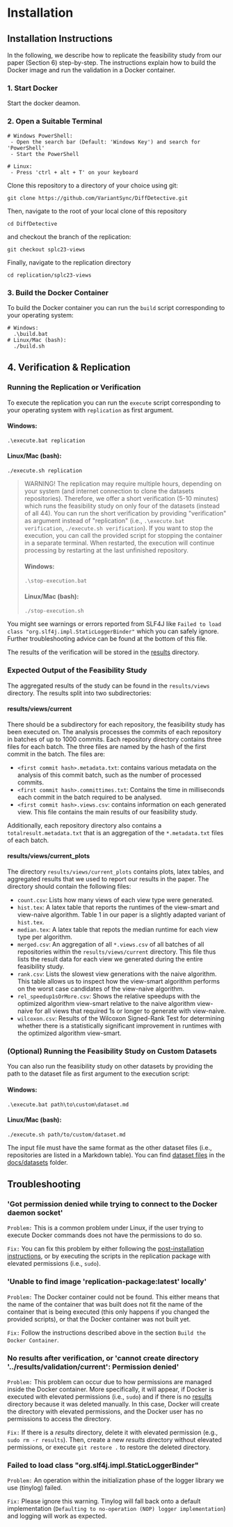 # Installation
## Installation Instructions
In the following, we describe how to replicate the feasibility study from our paper (Section 6) step-by-step.
The instructions explain how to build the Docker image and run the validation in a Docker container.

### 1. Start Docker

Start the docker deamon.

### 2. Open a Suitable Terminal
```
# Windows PowerShell:
 - Open the search bar (Default: 'Windows Key') and search for 'PowerShell'
 - Start the PowerShell
 
# Linux:
 - Press 'ctrl + alt + T' on your keyboard
```

Clone this repository to a directory of your choice using git:
```shell
git clone https://github.com/VariantSync/DiffDetective.git
```
Then, navigate to the root of your local clone of this repository
```shell
cd DiffDetective
```
and checkout the branch of the replication:
```shell
git checkout splc23-views
```
Finally, navigate to the replication directory
```shell
cd replication/splc23-views
```

### 3. Build the Docker Container
To build the Docker container you can run the `build` script corresponding to your operating system:
```
# Windows: 
  .\build.bat
# Linux/Mac (bash): 
  ./build.sh
```

## 4. Verification & Replication

### Running the Replication or Verification
To execute the replication you can run the `execute` script corresponding to your operating system with `replication` as first argument.

#### Windows:
`.\execute.bat replication`
#### Linux/Mac (bash):
`./execute.sh replication`

> WARNING!
> The replication may require multiple hours, depending on your system (and internet connection to clone the datasets repositories).
> Therefore, we offer a short verification (5-10 minutes) which runs the feasibility study on only four of the datasets (instead of all 44).
> You can run the short verification by providing "verification" as argument instead of "replication" (i.e., `.\execute.bat verification`,  `./execute.sh verification`).
> If you want to stop the execution, you can call the provided script for stopping the container in a separate terminal.
> When restarted, the execution will continue processing by restarting at the last unfinished repository.
> #### Windows:
> `.\stop-execution.bat`
> #### Linux/Mac (bash):
> `./stop-execution.sh`

You might see warnings or errors reported from SLF4J like `Failed to load class "org.slf4j.impl.StaticLoggerBinder"` which you can safely ignore.
Further troubleshooting advice can be found at the bottom of this file.

The results of the verification will be stored in the [results](results) directory.

### Expected Output of the Feasibility Study
The aggregated results of the study can be found in the `results/views` directory.
The results split into two subdirectories:

#### results/views/current

There should be a subdirectory for each repository, the feasibility study has been executed on.
The analysis processes the commits of each repository in batches of up to 1000 commits.
Each repository directory contains three files for each batch.
The three files are named by the hash of the first commit in the batch.
The files are:

- `<first commit hash>.metadata.txt`: contains various metadata on the analysis of this commit batch, such as the number of processed commits.
- `<first commit hash>.committimes.txt`: Contains the time in milliseconds each commit in the batch required to be analysed.
- `<first commit hash>.views.csv`: contains information on each generated view. This file contains the main results of our feasibility study.

Additionally, each repository directory also contains a `totalresult.metadata.txt` that is an aggregation of the `*.metadata.txt` files of each batch.

#### results/views/current_plots

The directory `results/views/current_plots` contains plots, latex tables, and aggregated results that we used to report
our results in the paper. The directory should contain the following files:
- `count.csv`: Lists how many views of each view type were generated.
- `hist.tex`: A latex table that reports the runtimes of the view-smart and view-naive algorithm. Table 1 in our paper is a slightly adapted variant of `hist.tex`.
- `median.tex`: A latex table that repots the median runtime for each view type per algorithm.
- `merged.csv`: An aggregation of all `*.views.csv` of all batches of all repositories within the `results/views/current` directory. This file thus lists the result data for each view we generated during the entire feasibility study.
- `rank.csv`: Lists the slowest view generations with the naive algorithm. This table allows us to inspect how the view-smart algorithm performs on the worst case candidates of the view-naive algorithm.
- `rel_speedup1sOrMore.csv`: Shows the relative speedups with the optimized algorithm view-smart relative to the naive algorithm view-naive for all views that required 1s or longer to generate with view-naive.
- `wilcoxon.csv`: Results of the Wilcoxon Signed-Rank Test for determining whether there is a statistically significant improvement in runtimes with the optimized algorithm view-smart.

### (Optional) Running the Feasibility Study on Custom Datasets
You can also run the feasibility study on other datasets by providing the path to the dataset file as first argument to the execution script:

#### Windows:
`.\execute.bat path\to\custom\dataset.md`
#### Linux/Mac (bash):
`./execute.sh path/to/custom/dataset.md`

The input file must have the same format as the other dataset files (i.e., repositories are listed in a Markdown table). You can find [dataset files](../../docs/datasets/all.md) in the [docs/datasets](../../docs/datasets) folder.

## Troubleshooting

### 'Got permission denied while trying to connect to the Docker daemon socket'
`Problem:` This is a common problem under Linux, if the user trying to execute Docker commands does not have the permissions to do so. 

`Fix:` You can fix this problem by either following the [post-installation instructions](https://docs.docker.com/engine/install/linux-postinstall/), or by executing the scripts in the replication package with elevated permissions (i.e., `sudo`).

### 'Unable to find image 'replication-package:latest' locally'
`Problem:` The Docker container could not be found. This either means that the name of the container that was built does not fit the name of the container that is being executed (this only happens if you changed the provided scripts), or that the Docker container was not built yet. 

`Fix:` Follow the instructions described above in the section `Build the Docker Container`.

### No results after verification, or 'cannot create directory '../results/validation/current': Permission denied'
`Problem:` This problem can occur due to how permissions are managed inside the Docker container. More specifically, it will appear, if Docker is executed with elevated permissions (i.e., `sudo`) and if there is no [results](results) directory because it was deleted manually. In this case, Docker will create the directory with elevated permissions, and the Docker user has no permissions to access the directory.

`Fix:` If there is a _results_ directory, delete it with elevated permission (e.g., `sudo rm -r results`). 
Then, create a new _results_ directory without elevated permissions, or execute `git restore .` to restore the deleted directory.

### Failed to load class "org.slf4j.impl.StaticLoggerBinder"
`Problem:` An operation within the initialization phase of the logger library we use (tinylog) failed.

`Fix:` Please ignore this warning. Tinylog will fall back onto a default implementation (`Defaulting to no-operation (NOP) logger implementation`) and logging will work as expected.